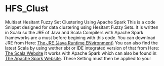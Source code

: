 # HFS_Clust
Multiset Hesitant Fuzzy Set Clustering Using  Apache Spark
This is a code Snippet designed for data clustering using Hesitant Fuzzy Sets.
It is written in Scala so the JRE of Java and Scala Compilers with Apache Spark frameworks are a must before begining with this code.
You can download JRE from Here:
[The JRE (Java Runtime ENvironment)](https://www.java.com/en/download/)
You can also find the latest Scala by using wether sbt or IDE integrated version of that from Here:
[The Scala Website](https://www.scala-lang.org/download/)
It works with Apache Spark which can also be found in: [The Apache Spark Website](https://spark.apache.org/downloads.html).
These Setting must then be applied to your 
